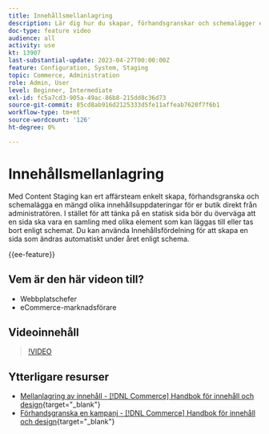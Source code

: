 ```yaml
---
title: Innehållsmellanlagring
description: Lär dig hur du skapar, förhandsgranskar och schemalägger en mängd olika innehållsuppdateringar för din butik direkt från administratören.
doc-type: feature video
audience: all
activity: use
kt: 13907
last-substantial-update: 2023-04-27T00:00:00Z
feature: Configuration, System, Staging
topic: Commerce, Administration
role: Admin, User
level: Beginner, Intermediate
exl-id: fc5a7cd3-905a-49ac-86b8-215dd8c36d73
source-git-commit: 85cd8ab916d2125333d5fe11affeab7620f7f6b1
workflow-type: tm+mt
source-wordcount: '126'
ht-degree: 0%

---
```


# Innehållsmellanlagring

Med Content Staging kan ert affärsteam enkelt skapa, förhandsgranska och schemalägga en mängd olika innehållsuppdateringar för er butik direkt från administratören. I stället för att tänka på en statisk sida bör du överväga att en sida ska vara en samling med olika element som kan läggas till eller tas bort enligt schemat. Du kan använda Innehållsfördelning för att skapa en sida som ändras automatiskt under året enligt schema.

{{ee-feature}}

## Vem är den här videon till?

- Webbplatschefer
- eCommerce-marknadsförare

## Videoinnehåll

>[!VIDEO](https://video.tv.adobe.com/v/343784?quality=12&learn=on)

## Ytterligare resurser

- [Mellanlagring av innehåll - [!DNL Commerce] Handbok för innehåll och design](https://experienceleague.adobe.com/docs/commerce-admin/content-design/staging/content-staging.html){target="_blank"}
- [Förhandsgranska en kampanj - [!DNL Commerce] Handbok för innehåll och design](https://experienceleague.adobe.com/docs/commerce-admin/content-design/staging/content-staging-preview.html){target="_blank"}

